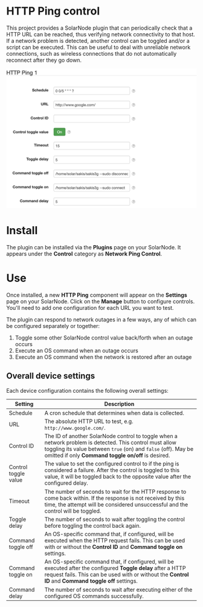 # HTTP Ping control

This project provides a SolarNode plugin that can periodically check that a HTTP URL can be reached,
thus verifying network connectivity to that host. If a network problem is detected, another control
can be toggled and/or a script can be executed. This can be useful to deal with unreliable network
connections, such as wireless connections that do not automatically reconnect after they go down.

![settings](docs/solarnode-http-ping-settings.png)

# Install

The plugin can be installed via the **Plugins** page on your SolarNode. It appears under the
**Control** category as **Network Ping Control**.

# Use

Once installed, a new **HTTP Ping** component will appear on the **Settings** page on your SolarNode.
Click on the **Manage** button to configure controls. You'll need to add one configuration for each
URL you want to test.

The plugin can respond to network outages in a few ways, any of which can be configured separately
or together:

 1. Toggle some other SolarNode control value back/forth when an outage occurs
 2. Execute an OS command when an outage occurs
 3. Execute an OS command when the network is restored after an outage

## Overall device settings

Each device configuration contains the following overall settings:

| Setting              | Description |
|----------------------|-------------|
| Schedule             | A cron schedule that determines when data is collected. |
| URL                  | The absolute HTTP URL to test, e.g. `http://www.google.com/`. |
| Control ID           | The ID of another SolarNode control to toggle when a network problem is detected. This control must allow toggling its value between `true` (on) and `false` (off). May be omitted if only **Command toggle on/off** is desired. |
| Control toggle value | The value to set the configured control to if the ping is considered a failure. After the control is toggled to this value, it will be toggled back to the opposite value after the configured delay. |
| Timeout              | The number of seconds to wait for the HTTP response to come back within. If the response is not received by this time, the attempt will be considered unsuccessful and the control will be toggled.      |
| Toggle delay         | The number of seconds to wait after toggling the control before toggling the control back again. |
| Command toggle off   | An OS-specific command that, if configured, will be executed when the HTTP request fails. This can be used with or without the **Control ID** and **Command toggle on** settings. |
| Command toggle on    | An OS-specific command that, if configured, will be executed after the configured **Toggle delay** after a HTTP request fails. This can be used with or without the **Control ID** and **Command toggle off** settings. |
| Command delay        | The number of seconds to wait after executing either of the configured OS commands successfully. |
